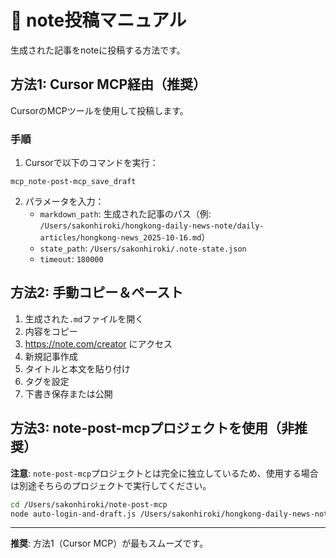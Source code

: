 # 📮 note投稿マニュアル

生成された記事をnoteに投稿する方法です。

## 方法1: Cursor MCP経由（推奨）

CursorのMCPツールを使用して投稿します。

### 手順

1. Cursorで以下のコマンドを実行：

```
mcp_note-post-mcp_save_draft
```

2. パラメータを入力：
   - `markdown_path`: 生成された記事のパス（例: `/Users/sakonhiroki/hongkong-daily-news-note/daily-articles/hongkong-news_2025-10-16.md`）
   - `state_path`: `/Users/sakonhiroki/.note-state.json`
   - `timeout`: `180000`

## 方法2: 手動コピー＆ペースト

1. 生成された`.md`ファイルを開く
2. 内容をコピー
3. https://note.com/creator にアクセス
4. 新規記事作成
5. タイトルと本文を貼り付け
6. タグを設定
7. 下書き保存または公開

## 方法3: note-post-mcpプロジェクトを使用（非推奨）

**注意**: `note-post-mcp`プロジェクトとは完全に独立しているため、使用する場合は別途そちらのプロジェクトで実行してください。

```bash
cd /Users/sakonhiroki/note-post-mcp
node auto-login-and-draft.js /Users/sakonhiroki/hongkong-daily-news-note/daily-articles/hongkong-news_YYYY-MM-DD.md
```

---

**推奨**: 方法1（Cursor MCP）が最もスムーズです。

